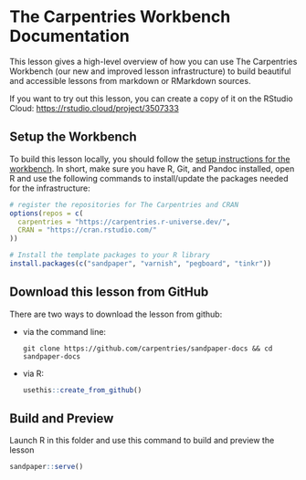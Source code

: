 # The Carpentries Workbench Documentation

This lesson gives a high-level overview of how you can use The Carpentries
Workbench (our new and improved lesson infrastructure) to build beautiful and
accessible lessons from markdown or RMarkdown sources.

If you want to try out this lesson, you can create a copy of it on the RStudio
Cloud: https://rstudio.cloud/project/3507333

## Setup the Workbench

To build this lesson locally, you should follow the [setup instructions for the
workbench](https://carpentries.github.io/sandpaper-docs/#overview). In short,
make sure you have R, Git, and Pandoc installed, open R and use the following
commands to install/update the packages needed for the infrastructure:

```r
# register the repositories for The Carpentries and CRAN
options(repos = c(
  carpentries = "https://carpentries.r-universe.dev/",
  CRAN = "https://cran.rstudio.com/"
))

# Install the template packages to your R library
install.packages(c("sandpaper", "varnish", "pegboard", "tinkr"))
```

## Download this lesson from GitHub

There are two ways to download the lesson from github:

 - via the command line: 
   ```
   git clone https://github.com/carpentries/sandpaper-docs && cd sandpaper-docs
   ```
 - via R: 
   ```r
   usethis::create_from_github()
   ```

## Build and Preview

Launch R in this folder and use this command to build and preview the lesson

```r
sandpaper::serve()
```

[{sandpaper}]: https://carpentries.github.io/sandpaper/
